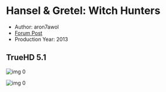 # Hansel & Gretel: Witch Hunters

* Author: aron7awol
* [Forum Post](https://www.avsforum.com/threads/bass-eq-for-filtered-movies.2995212/post-56921006)
* Production Year: 2013

## TrueHD 5.1

![img 0](https://i.imgur.com/BsDWkWK.jpg)

![img 0](https://i.imgur.com/KUCeTiw.jpg)

